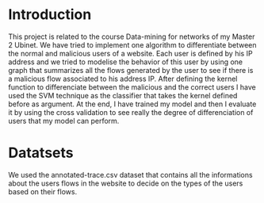 # Introduction
This project is related to the course  Data-mining for networks of my Master 2 Ubinet. We have tried to implement one algorithm to differentiate between the normal and malicious users of a website. Each user is defined by his IP address and we tried to modelise the behavior of this user by using one graph that summarizes all the flows generated by the user to see if there is a malicious flow associated to his address IP. After defining the kernel function to differenciate between the malicious and the correct users I have used the SVM technique as the classifier that takes the kernel defined before as argument. At the end, I have trained my model and then I evaluate it by using the cross validation to see really the degree of differenciation of users that my model can perform.
# Datatsets
We used the annotated-trace.csv dataset that contains all the informations about the users flows in the website to decide on the types of the users based on their flows.
